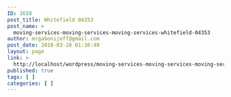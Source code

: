 ```yaml
---
ID: 1658
post_title: Whitefield 04353
post_name: >
  moving-services-moving-services-moving-services-whitefield-04353
author: mrgabonijeff@gmail.com
post_date: 2018-03-28 01:36:40
layout: page
link: >
  http://localhost/wordpress/moving-services-moving-services-moving-services-whitefield-04353/
published: true
tags: [ ]
categories: [ ]
---
```

